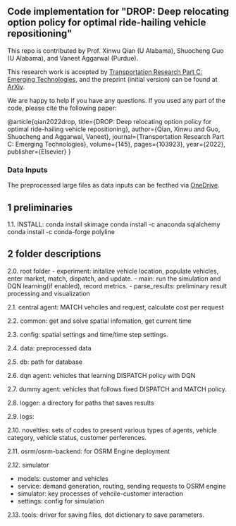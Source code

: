 ## Code implementation for "DROP: Deep relocating option policy for optimal ride-hailing vehicle repositioning"
This repo is contributed by Prof. Xinwu Qian (U Alabama), Shuocheng Guo (U Alabama), and Vaneet Aggarwal (Purdue).

This research work is accepted by [Transportation Research Part C: Emerging Technologies](https://www.sciencedirect.com/science/article/pii/S0968090X22003369), and the preprint (initial version) can be found at [ArXiv](https://arxiv.org/pdf/2109.04149.pdf).

We are happy to help if you have any questions. If you used any part of the code, please cite the following paper:

@article{qian2022drop,
  title={DROP: Deep relocating option policy for optimal ride-hailing vehicle repositioning},
  author={Qian, Xinwu and Guo, Shuocheng and Aggarwal, Vaneet},
  journal={Transportation Research Part C: Emerging Technologies},
  volume={145},
  pages={103923},
  year={2022},
  publisher={Elsevier}
}


### Data Inputs 
The preprocessed large files as data inputs can be fecthed via [OneDrive](https://bama365-my.sharepoint.com/personal/sguo18_crimson_ua_edu/_layouts/15/onedrive.aspx?id=%2Fpersonal%2Fsguo18%5Fcrimson%5Fua%5Fedu%2FDocuments%2FDROPSimLargeFiles&ga=1).

## 1 preliminaries
1.1. INSTALL:
        conda install skimage
        conda install -c anaconda sqlalchemy
        conda install -c conda-forge polyline


## 2 folder descriptions
2.0. root folder
        - experiment: initalize vehicle location, populate vehicles, enter market, match, dispatch, and update.
        - main: run the simulation and DQN learning(if enabled), record metrics.
        - parse_results: preliminary result processing and visualization

2.1. central agent: MATCH vehciles and request, calculate cost per request

2.2. common: get and solve spatial infomation, get current time

2.3. config: spatial settings and time/time step settings.

2.4. data: preprocessed data

2.5. db: path for database

2.6. dqn agent: vehicles that learning DISPATCH policy with DQN

2.7. dummy agent: vehicles that follows fixed DISPATCH and MATCH policy.

2.8. logger: a directory for paths that saves results

2.9. logs: <!--save results for training and testing.-->

2.10. novelties: sets of codes to present various types of agents, vehicle category, vehicle status, customer perferences.

2.11. osrm/osrm-backend: for OSRM Engine deployment

2.12. simulator
- models: customer and vehicles
- service: demand generation, routing, sending requests to OSRM engine
- simulator: key processes of vehcile-customer interaction
- settings: config for simulation

2.13. tools:  driver for saving files, dot dictionary to save parameters.

